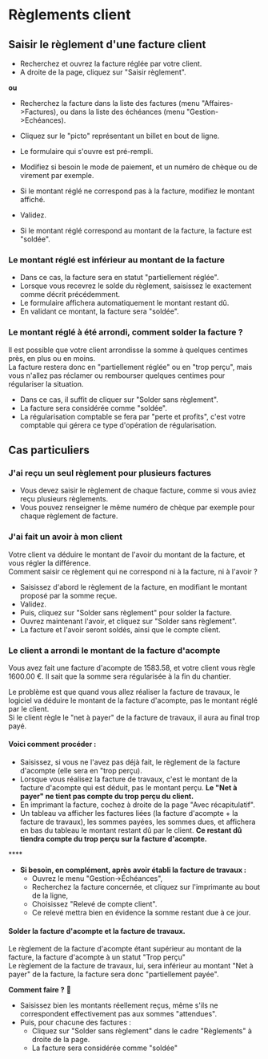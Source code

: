 # Règlements client

## Saisir le règlement d'une facture client

* Recherchez et ouvrez la facture réglée par votre client.
* A droite de la page, cliquez sur "Saisir règlement".

**ou**

* Recherchez la facture dans la liste des factures \(menu "Affaires-&gt;Factures\), ou dans la liste des échéances \(menu "Gestion-&gt;Echéances\).
* Cliquez sur le "picto" représentant un billet en bout de ligne.



* Le formulaire qui s'ouvre est pré-rempli.
* Modifiez si besoin le mode de paiement, et un numéro de chèque ou de virement par exemple.
* Si le montant réglé ne correspond pas à la facture, modifiez le montant affiché.
* Validez.
* Si le montant réglé correspond au montant de la facture, la facture est "soldée".

### Le montant réglé est inférieur au montant de la facture

* Dans ce cas, la facture sera en statut "partiellement réglée".
* Lorsque vous recevrez le solde du règlement, saisissez le exactement comme décrit précédemment.
* Le formulaire affichera automatiquement le montant restant dû.
* En validant ce montant, la facture sera "soldée".

### Le montant réglé à été arrondi, comment solder la facture ?

Il est possible que votre client arrondisse la somme à quelques centimes près, en plus ou en moins.   
La facture restera donc en "partiellement réglée" ou en "trop perçu", mais vous n'allez pas réclamer ou rembourser quelques centimes pour régulariser la situation.

* Dans ce cas, il suffit de cliquer sur "Solder sans règlement".
* La facture sera considérée comme "soldée".
* La régularisation comptable se fera par "perte et profits", c'est votre comptable qui gérera ce type d'opération de régularisation.

## Cas particuliers

### J'ai reçu un seul règlement pour plusieurs factures

* Vous devez saisir le règlement de chaque facture, comme si vous aviez reçu plusieurs règlements.
* Vous pouvez renseigner le même numéro de chèque par exemple pour chaque règlement de facture.

### J'ai fait un avoir à mon client

Votre client va déduire le montant de l'avoir du montant de la facture, et vous régler la différence.  
Comment saisir ce règlement qui ne correspond ni à la facture, ni à l'avoir ?

* Saisissez d'abord le règlement de la facture, en modifiant le montant proposé par la somme reçue.
* Validez.
* Puis, cliquez sur "Solder sans règlement" pour solder la facture.
* Ouvrez maintenant l'avoir, et cliquez sur "Solder sans règlement".
* La facture et l'avoir seront soldés, ainsi que le compte client.

### Le client a arrondi le montant de la facture d'acompte

Vous avez fait une facture d'acompte de 1583.58, et votre client vous règle 1600.00 €. Il sait que la somme sera régularisée à la fin du chantier.

Le problème est que quand vous allez réaliser la facture de travaux, le logiciel va déduire le montant de la facture d'acompte, pas le montant réglé par le client.  
Si le client règle le "net à payer" de la facture de travaux, il aura au final trop payé.

#### Voici comment procéder :

* Saisissez, si vous ne l'avez pas déjà fait, le règlement de la facture d'acompte \(elle sera en "trop perçu\).
* Lorsque vous réalisez la facture de travaux, c'est le montant de la facture d'acompte qui est déduit, pas le montant perçu. **Le "Net à payer" ne tient pas compte du trop perçu du client.**
* En imprimant la facture, cochez à droite de la page "Avec récapitulatif".
* Un tableau va afficher les factures liées \(la facture d'acompte + la facture de travaux\), les sommes payées, les sommes dues, et affichera en bas du tableau le montant restant dû par le client.  **Ce restant dû tiendra compte du trop perçu sur la facture d'acompte.**

\*\*\*\*

* **Si besoin, en complément, après avoir établi la facture de travaux :**
  * Ouvrez le menu "Gestion-&gt;Échéances",
  * Recherchez la facture concernée, et cliquez sur l'imprimante au bout de la ligne,
  * Choisissez "Relevé de compte client".
  * Ce relevé mettra bien en évidence la somme restant due à ce jour.

#### Solder la facture d'acompte et la facture de travaux.

Le règlement de la facture d'acompte étant supérieur au montant de la facture, la facture d'acompte à un statut "Trop perçu"  
Le règlement de la facture de travaux, lui, sera inférieur au montant "Net à payer" de la facture, la facture sera donc "partiellement payée".

**Comment faire ?** 🤔 

* Saisissez bien les montants réellement reçus, même s'ils ne correspondent effectivement pas aux sommes "attendues".
* Puis, pour chacune des factures :
  * Cliquez sur "Solder sans règlement" dans le cadre "Règlements" à droite de la page.
  * La facture sera considérée comme "soldée"

